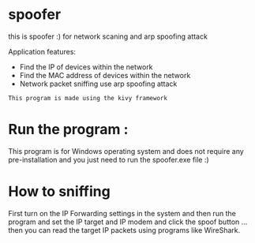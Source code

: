 # spoofer 
this is spoofer :) for network scaning and arp spoofing attack

Application features:
* Find the IP of devices within the network
* Find the MAC address of devices within the network
* Network packet sniffing use arp spoofing attack

`This program is made using the kivy framework`
# Run the program :
This program is for Windows operating system and does not require any pre-installation and you just need to run the spoofer.exe file :)

# How to sniffing
First turn on the IP Forwarding settings in the system and then run the program and set the IP target and IP modem and click the spoof button ... then you can read the target IP packets using programs like WireShark.
